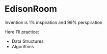 # EdisonRoom
Invention is 1% inspiration and 99% perspiration

Here I'll practice:
* Data Structures
* Algorithms
